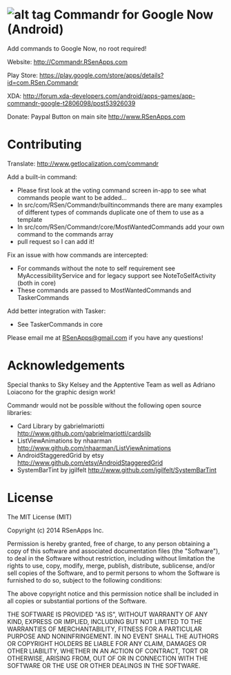 ![alt tag](http://commandr.rsenapps.com/commandrfeature.jpg)
Commandr for Google Now (Android)
================

Add commands to Google Now, no root required!

Website: http://Commandr.RSenApps.com

Play Store: https://play.google.com/store/apps/details?id=com.RSen.Commandr

XDA: http://forum.xda-developers.com/android/apps-games/app-commandr-google-t2806098/post53926039

Donate: Paypal Button on main site http://www.RSenApps.com

Contributing
================

Translate: http://www.getlocalization.com/commandr

Add a built-in command:
 - Please first look at the voting command screen in-app to see what commands people want to be added...
 - In src/com/RSen/Commandr/builtincommands there are many examples of different types of commands duplicate one of them to use as a template
 - In src/com/RSen/Commandr/core/MostWantedCommands add your own command to the commands array
 - pull request so I can add it!
 
Fix an issue with how commands are intercepted:
 - For commands without the note to self requirement see MyAccessibilityService and for legacy support see NoteToSelfActivity (both in core)
 - These commands are passed to MostWantedCommands and TaskerCommands
 
Add better integration with Tasker:
 - See TaskerCommands in core
 
Please email me at RSenApps@gmail.com if you have any questions!

Acknowledgements
================

Special thanks to Sky Kelsey and the Apptentive Team as well as Adriano Loiacono for the graphic design work!

Commandr would not be possible without the following open source libraries:
 - Card Library by gabrielmariotti http://www.github.com/gabrielmariotti/cardslib
 - ListViewAnimations by nhaarman http://www.github.com/nhaarman/ListViewAnimations
 - AndroidStaggeredGrid by etsy  http://www.github.com/etsy/AndroidStaggeredGrid
 - SystemBarTint by jgilfelt http://www.github.com/jgilfelt/SystemBarTint

License
================
The MIT License (MIT)

Copyright (c) 2014 RSenApps Inc.

Permission is hereby granted, free of charge, to any person obtaining a copy
of this software and associated documentation files (the "Software"), to deal
in the Software without restriction, including without limitation the rights
to use, copy, modify, merge, publish, distribute, sublicense, and/or sell
copies of the Software, and to permit persons to whom the Software is
furnished to do so, subject to the following conditions:

The above copyright notice and this permission notice shall be included in all
copies or substantial portions of the Software.

THE SOFTWARE IS PROVIDED "AS IS", WITHOUT WARRANTY OF ANY KIND, EXPRESS OR
IMPLIED, INCLUDING BUT NOT LIMITED TO THE WARRANTIES OF MERCHANTABILITY,
FITNESS FOR A PARTICULAR PURPOSE AND NONINFRINGEMENT. IN NO EVENT SHALL THE
AUTHORS OR COPYRIGHT HOLDERS BE LIABLE FOR ANY CLAIM, DAMAGES OR OTHER
LIABILITY, WHETHER IN AN ACTION OF CONTRACT, TORT OR OTHERWISE, ARISING FROM,
OUT OF OR IN CONNECTION WITH THE SOFTWARE OR THE USE OR OTHER DEALINGS IN THE
SOFTWARE.
